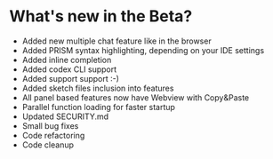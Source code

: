 # What's new in the Beta?

* Added new multiple chat feature like in the browser
* Added PRISM syntax highlighting, depending on your IDE settings
* Added inline completion
* Added codex CLI support
* Added support support :-)
* Added sketch files inclusion into features
* All panel based features now have Webview with Copy&Paste
* Parallel function loading for faster startup
* Updated SECURITY.md
* Small bug fixes
* Code refactoring
* Code cleanup



